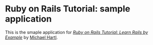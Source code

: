 # Ruby on Rails Tutorial: sample application

This is the smaple application for
[*Ruby on Rails Tutorial: Learn Rails by Example*](http://railstutorial.org/) by [Michael Hartl](http://michaelhartl.com/).